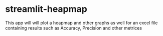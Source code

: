 # streamlit-heapmap

This app will will plot a heapmap and other graphs as well for an excel file containing results such as Accuracy, Precision and other metrices

